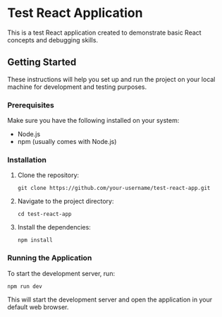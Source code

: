 # Test React Application

This is a test React application created to demonstrate basic React concepts and debugging skills.

## Getting Started

These instructions will help you set up and run the project on your local machine for development and testing purposes.

### Prerequisites

Make sure you have the following installed on your system:

- Node.js
- npm (usually comes with Node.js)

### Installation

1. Clone the repository:
   ```
   git clone https://github.com/your-username/test-react-app.git
   ```

2. Navigate to the project directory:
   ```
   cd test-react-app
   ```

3. Install the dependencies:
   ```
   npm install
   ```

### Running the Application

To start the development server, run:
```
npm run dev
```

This will start the development server and open the application in your default web browser.